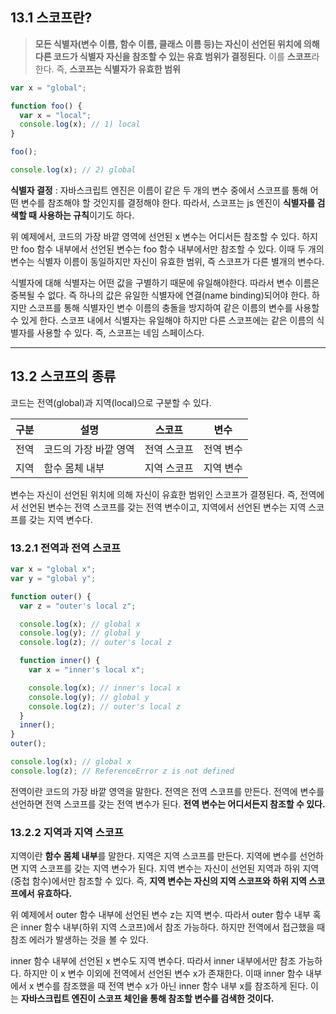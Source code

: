 ## 13.1 스코프란?

> **모든 식별자(변수 이름, 함수 이름, 클래스 이름 등)는 자신이 선언된 위치에 의해 다른 코드가 식별자 자신을 참조할 수 있는 유효 범위가 결정된다.** 이를 **스코프**라 한다. 즉, **스코프는 식별자가 유효한 범위**

```javascript
var x = "global";

function foo() {
  var x = "local";
  console.log(x); // 1) local
}

foo();

console.log(x); // 2) global
```

**식별자 결정** : 자바스크립트 엔진은 이름이 같은 두 개의 변수 중에서 스코프를 통해 어떤 변수를 참조해야 할 것인지를 결정해야 한다.
따라서, 스코프는 js 엔진이 **식별자를 검색할 때 사용하는 규칙**이기도 하다.

위 예제에서, 코드의 가장 바깥 영역에 선언된 x 변수는 어디서든 참조할 수 있다. 하지만 foo 함수 내부에서 선언된 변수는 foo 함수 내부에서만 참조할 수 있다. 이때 두 개의 변수는 식별자 이름이 동일하지만 자신이 유효한 범위, 즉 스코프가 다른 별개의 변수다.

식별자에 대해
식별자는 어떤 값을 구별하기 때문에 유일해야한다. 따라서 변수 이름은 중복될 수 없다. 즉 하나의 값은 유일한 식별자에 연결(name binding)되어야 한다.
하지만 스코프를 통해 식별자인 변수 이름의 충돌을 방지하여 같은 이름의 변수를 사용할 수 있게 한다. 스코프 내에서 식별자는 유일해야 하지만 다른 스코프에는 같은 이름의 식별자를 사용할 수 있다.
즉, 스코프는 네임 스페이스다.

---

## 13.2 스코프의 종류

코드는 전역(global)과 지역(local)으로 구분할 수 있다.

| 구분 | 설명                  | 스코프      | 변수      |
| ---- | --------------------- | ----------- | --------- |
| 전역 | 코드의 가장 바깥 영역 | 전역 스코프 | 전역 변수 |
| 지역 | 함수 몸체 내부        | 지역 스코프 | 지역 변수 |

변수는 자신이 선언된 위치에 의해 자신이 유효한 범위인 스코프가 결졍된다. 즉, 전역에서 선언된 변수는 전역 스코프를 갖는 전역 변수이고, 지역에서 선언된 변수는 지역 스코프를 갖는 지역 변수다.

### 13.2.1 전역과 전역 스코프

```javascript
var x = "global x";
var y = "global y";

function outer() {
  var z = "outer's local z";

  console.log(x); // global x
  console.log(y); // global y
  console.log(z); // outer's local z

  function inner() {
    var x = "inner's local x";

    console.log(x); // inner's local x
    console.log(y); // global y
    console.log(z); // outer's local z
  }
  inner();
}
outer();

console.log(x); // global x
console.log(z); // ReferenceError z is not defined
```

전역이란 코드의 가장 바깥 영역을 말한다. 전역은 전역 스코프를 만든다. 전역에 변수를 선언하면 전역 스코프를 갖는 전역 변수가 된다. **전역 변수는 어디서든지 참조할 수 있다.**

### 13.2.2 지역과 지역 스코프

지역이란 **함수 몸체 내부**를 말한다. 지역은 지역 스코프를 만든다. 지역에 변수를 선언하면 지역 스코프를 갖는 지역 변수가 된다. 지역 변수는 자신이 선언된 지역과 하위 지역(중첩 함수)에서만 참조할 수 있다.
즉, **지역 변수는 자신의 지역 스코프와 하위 지역 스코프에서 유효하다.**

위 예제에서 outer 함수 내부에 선언된 변수 z는 지역 변수. 따라서 outer 함수 내부 혹은 inner 함수 내부(하위 지역 스코프)에서 참조 가능하다. 하지만 전역에서 접근했을 때 참조 에러가 발생하는 것을 볼 수 있다.

inner 함수 내부에 선언된 x 변수도 지역 변수다. 따라서 inner 내부에서만 참조 가능하다. 하지만 이 x 변수 이외에 전역에서 선언된 변수 x가 존재한다. 이때 inner 함수 내부에서 x 변수를 참조했을 때 전역 변수 x가 아닌 inner 함수 내부 x를 참조하게 된다. 이는 **자바스크립트 엔진이 스코프 체인을 통해 참조할 변수를 검색한 것이다.**
